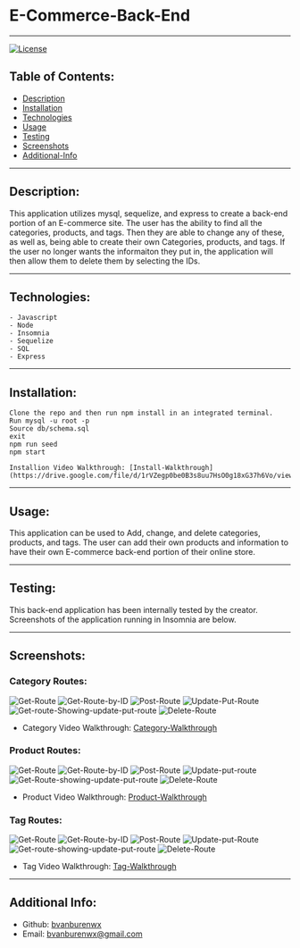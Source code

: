 # E-Commerce-Back-End

---
[![License](https://img.shields.io/badge/License-MIT-yellow.svg)](https://opensource.org/licenses/MIT)

## Table of Contents:
- [Description](#description)
- [Installation](#installation)
- [Technologies](#technologies)
- [Usage](#usage)
- [Testing](#testing)
- [Screenshots](#screenshots)
- [Additional-Info](#additional-info)

---

## Description:

This application utilizes mysql, sequelize, and express to create a back-end portion of an E-commerce site. The user has the ability to find all the categories, products, and tags. Then they are able to change any of these, as well as, being able to create their own Categories, products, and tags. If the user no longer wants the informaiton they put in, the application will then allow them to delete them by selecting the IDs. 



---

## Technologies:
```
- Javascript
- Node
- Insomnia
- Sequelize 
- SQL
- Express
```

---

## Installation: 
```
Clone the repo and then run npm install in an integrated terminal. 
Run mysql -u root -p 
Source db/schema.sql
exit 
npm run seed
npm start

Installion Video Walkthrough: [Install-Walkthrough](https://drive.google.com/file/d/1rVZegp0be0B3s8uu7HsO0g18xG37h6Vo/view)
``` 

---

## Usage: 

This application can be used to Add, change, and delete categories, products, and tags. The user can add their own products and information to have their own E-commerce back-end portion of their online store. 



---

## Testing:

This back-end application has been internally tested by the creator. Screenshots of the application running in Insomnia are below. 

---



## Screenshots:

### Category Routes:

![Get-Route](assets/Category/Categories-Get-Route.png)
![Get-Route-by-ID](assets/Category/Categories-get-route-by-id.png)
![Post-Route](assets/Category/Categories-post-route.png)
![Update-Put-Route](assets/Category/Categories-updated-put-route.png)
![Get-route-Showing-update-put-route](assets/Category/Categories-get-route-with-updated-put-route.png)
![Delete-Route](/assets/Category/Categories-delete-route.png)

- Category Video Walkthrough: [Category-Walkthrough](https://drive.google.com/file/d/1A3EnhvvBI_0RD0ggtO9P_mRvTp97itYz/view)

### Product Routes:

![Get-Route](assets/Product/Products-get-Route.png)
![Get-Route-by-ID](assets/Product/Products-get-route-by-id.png)
![Post-Route](assets/Product/Products-post-route.png)
![Update-put-route](assets/Product/Products-update-put-route.png)
![Get-Route-showing-update-put-route](assets/Product/Products-get-route-showing-updated-put-route.png)
![Delete-Route](assets/Product/Products-delete-route-by-id.png)

- Product Video Walkthrough: [Product-Walkthrough](https://drive.google.com/file/d/1xAQLuDGmnJXNFoOIzEx-g771OvAqxj9u/view)

### Tag Routes:

![Get-Route](assets/Tag/Tag-Get-Route.png)
![Get-Route-by-ID](assets/Tag/Tag-Get-route-by-id.png)
![Post-Route](assets/Tag/Tag-Post-new-Tag-Route.png)
![Update-put-Route](assets/Tag/Tag-updated-put-route.png)
![Get-route-showing-update-put-route](assets/Tag/Tag-get-route-showing-update-put-route.png)
![Delete-Route](assets/Tag/Tag-delete-route.png)

- Tag Video Walkthrough: [Tag-Walkthrough](https://drive.google.com/file/d/18dZjG0qw3HWeFsSkA6YFayboeC0W0LwA/view)



---

## Additional Info:
- Github: [bvanburenwx](https://github.com/bvanburenwx)
- Email: bvanburenwx@gmail.com
